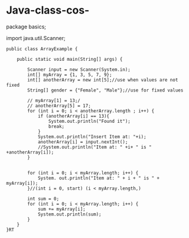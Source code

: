 # Java-class-cos-
package basics;

import java.util.Scanner;

    public class ArrayExample {

        public static void main(String[] args) {

            Scanner input = new Scanner(System.in);
            int[] myArray = {1, 3, 5, 7, 9};
            int[] anotherArray = new int[5];//use when values are not fixed
            String[] gender = {"Female", "Male"};//use for fixed values

            // myArray[1] = 13;/
            // anotherArray[5] = 17;
            for (int i = 0; i < anotherArray.length ; i++) {
                if (anotherArray[i] == 13){
                    System.out.println("Found it");
                    break;
                }
                System.out.println("Insert Item at: "+i);
                anotherArray[i] = input.nextInt();
                //System.out.println("Item at: " +i+ " is " +anotherArray[i]);
            }


            for (int i = 0; i < myArray.length; i++) {
                System. out.println("Item at: " + i + " is " + myArray[i]);
            }//(int i = 0, start) (i < myArray.length,)

            int sum = 0;
            for (int i = 0; i < myArray.length; i++) {
                sum += myArray[i];
                System.out.println(sum);
            }
        }
    }RT
